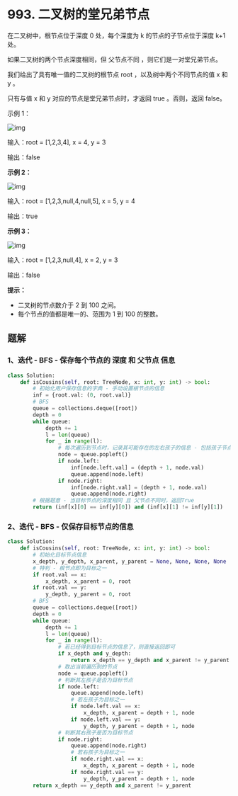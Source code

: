 # 993. 二叉树的堂兄弟节点

在二叉树中，根节点位于深度 0 处，每个深度为 k 的节点的子节点位于深度 k+1 处。

如果二叉树的两个节点深度相同，但 父节点不同 ，则它们是一对堂兄弟节点。

我们给出了具有唯一值的二叉树的根节点 root ，以及树中两个不同节点的值 x 和 y 。

只有与值 x 和 y 对应的节点是堂兄弟节点时，才返回 true 。否则，返回 false。

 

示例 1：

![img](https://assets.leetcode-cn.com/aliyun-lc-upload/uploads/2019/02/16/q1248-01.png)

输入：root = [1,2,3,4], x = 4, y = 3

输出：false

**示例 2：**

![img](https://assets.leetcode-cn.com/aliyun-lc-upload/uploads/2019/02/16/q1248-02.png)

输入：root = [1,2,3,null,4,null,5], x = 5, y = 4

输出：true

**示例 3：**

![img](https://assets.leetcode-cn.com/aliyun-lc-upload/uploads/2019/02/16/q1248-03.png)

输入：root = [1,2,3,null,4], x = 2, y = 3

输出：false

**提示：**

- 二叉树的节点数介于 2 到 100 之间。
- 每个节点的值都是唯一的、范围为 1 到 100 的整数。

## 题解

### 1、迭代 - BFS - 保存每个节点的 深度 和 父节点 信息

```python
class Solution:
    def isCousins(self, root: TreeNode, x: int, y: int) -> bool:
    	# 初始化用户保存信息的字典 - 手动设置根节点的信息
        inf = {root.val: (0, root.val)}
        # BFS
        queue = collections.deque([root])
        depth = 0
        while queue:
            depth += 1
            l = len(queue)
            for _ in range(l):
                # 每次遍历到节点时，记录其可能存在的左右孩子的信息 - 包括孩子节点的深度和父节点值
                node = queue.popleft()
                if node.left:
                    inf[node.left.val] = (depth + 1, node.val)
                    queue.append(node.left)
                if node.right:
                    inf[node.right.val] = (depth + 1, node.val)
                    queue.append(node.right)
        # 根据题意 - 当目标节点的深度相同 且 父节点不同时，返回True
        return (inf[x][0] == inf[y][0]) and (inf[x][1] != inf[y][1])
```

### 2、迭代 - BFS - 仅保存目标节点的信息

```python
class Solution:
    def isCousins(self, root: TreeNode, x: int, y: int) -> bool:
        # 初始化目标节点信息
        x_depth, y_depth, x_parent, y_parent = None, None, None, None
        # 特判 - 根节点即为目标之一
        if root.val == x:
            x_depth, x_parent = 0, root
        if root.val == y:
            y_depth, y_parent = 0, root
        # BFS
        queue = collections.deque([root])
        depth = 0
        while queue:
            depth += 1
            l = len(queue)
            for _ in range(l):
                # 若已经得到目标节点的信息了，则直接返回即可
                if x_depth and y_depth:
                    return x_depth == y_depth and x_parent != y_parent
                # 取出当前遍历到的节点
                node = queue.popleft()
                # 判断其左孩子是否为目标节点
                if node.left:
                    queue.append(node.left)
                    # 若左孩子为目标之一
                    if node.left.val == x:
                        x_depth, x_parent = depth + 1, node
                    if node.left.val == y:
                        y_depth, y_parent = depth + 1, node
                # 判断其右孩子是否为目标节点
                if node.right:
                    queue.append(node.right)
                    # 若右孩子为目标之一
                    if node.right.val == x:
                        x_depth, x_parent = depth + 1, node
                    if node.right.val == y:
                        y_depth, y_parent = depth + 1, node
        return x_depth == y_depth and x_parent != y_parent
```

